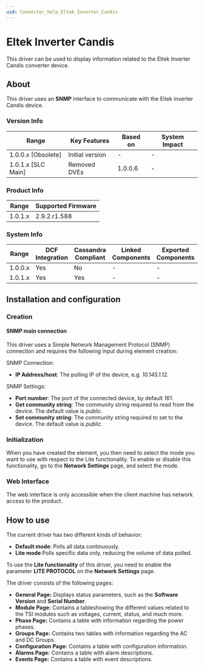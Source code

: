 ```yaml
---
uid: Connector_help_Eltek_Inverter_Candis
---
```


# Eltek Inverter Candis

This driver can be used to display information related to the Eltek Inverter Candis converter device.

## About

This driver uses an **SNMP** interface to communicate with the Eltek Inverter Candis device.

### Version Info

| **Range**            | **Key Features** | **Based on** | **System Impact** |
|----------------------|------------------|--------------|-------------------|
| 1.0.0.x \[Obsolete\] | Initial version  | \-           | \-                |
| 1.0.1.x \[SLC Main\] | Removed DVEs     | 1.0.0.6      | \-                |

### Product Info

| **Range** | **Supported Firmware** |
|-----------|------------------------|
| 1.0.1.x   | 2.9.2.r1.588           |

### System Info

| **Range** | **DCF Integration** | **Cassandra Compliant** | **Linked Components** | **Exported Components** |
|-----------|---------------------|-------------------------|-----------------------|-------------------------|
| 1.0.0.x   | Yes                 | No                      | \-                    | \-                      |
| 1.0.1.x   | Yes                 | Yes                     | \-                    | \-                      |

## Installation and configuration

### Creation

#### SNMP main connection

This driver uses a Simple Network Management Protocol (SNMP) connection and requires the following input during element creation:

SNMP Connection:

- **IP Address/host**: The polling IP of the device, e.g. *10.145.1.12.*

SNMP Settings:

- **Port number**: The port of the connected device, by default *161*.
- **Get community string**: The community string required to read from the device. The default value is *public*.
- **Set community string**: The community string required to set to the device. The default value is *public*.

### Initialization

When you have created the element, you then need to select the mode you want to use with respect to the Lite functionality. To enable or disable this functionality, go to the **Network Settings** page, and select the mode.

### Web Interface

The web interface is only accessible when the client machine has network access to the product.

## How to use

The current driver has two different kinds of behavior:

- **Default mode**: Polls all data continuously.
- **Lite mode**:Polls specific data only, reducing the volume of data polled.

To use the **Lite functionality** of this driver, you need to enable the parameter **LITE PROTOCOL** on the **Network Settings** page.

The driver consists of the following pages:

- **General Page:** Displays status parameters, such as the **Software Version** and **Serial Number**.
- **Module Page:** Contains a tableshowing the different values related to the TSI modules such as voltages, current, status, and much more.
- **Phase Page:** Contains a table with information regarding the power phases.
- **Groups Page:** Contains two tables with information regarding the AC and DC Groups.
- **Configuration Page:** Contains a table with configuration information.
- **Alarms Page:** Contains a table with alarm descriptions.
- **Events Page:** Contains a table with event descriptions.
